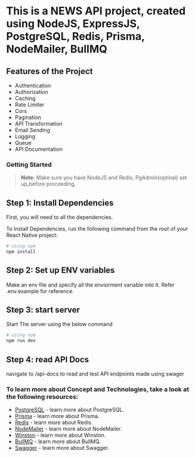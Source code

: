 # This is a NEWS API project, created using NodeJS, ExpressJS, PostgreSQL, Redis, Prisma, NodeMailer, BullMQ

## Features of the Project

- Authentication
- Authorization
- Caching
- Rate Limiter
- Cors
- Pagination
- API Transformation
- Email Sending
- Logging
- Queue
- API Documentation

### Getting Started

>**Note**: Make sure you have NodeJS and Redis, PgAdmin(optinal) set up,before proceeding.

## Step 1: Install Dependencies

First, you will need to all the dependencies.

To Install Dependencies, run the following command from the _root_ of your React Native project:

```bash
# using npm
npm install
```

## Step 2: Set up ENV variables

Make an env file and specify all the enviorment variable into it. Refer .env.example for reference.

## Step 3: start server

Start The server using the below command

```bash
# using npm
npm run dev
```

## Step 4: read API Docs

navigate to /api-docs to read and test API endpoints made using swager


### To learn more about Concept and Technologies, take a look at the following resources:

- [PostgreSQL](https://www.postgresql.org/) - learn more about PostgreSQL.
- [Prisma](https://www.prisma.io/) - learn more about Prisma.
- [Redis](https://redis.io/) - learn more about Redis.
- [NodeMailer](https://nodemailer.com/) -  learn more about NodeMailer.
- [Winston](https://www.npmjs.com/package/winston) - learn more about Winston.
- [BullMQ](https://docs.bullmq.io/) - learn more about BullMQ.
- [Swagger](https://swagger.io/) - learn more about Swagger.
